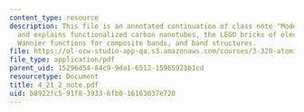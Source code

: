 ```yaml
---
content_type: resource
description: This file is an annotated continuation of class note "Model Hamiltonions"
  and explains functionalized carbon nanotubes, the LEGO bricks of electronic structure,
  Wannier functions for composite bands, and band structures.
file: https://ol-ocw-studio-app-qa.s3.amazonaws.com/courses/3-320-atomistic-computer-modeling-of-materials-sma-5107-spring-2005/b8922fc591f839336fb016163037e720_4_21_2_note.pdf
file_type: application/pdf
parent_uid: 15296d54-84c9-9da1-6512-15965923b1cd
resourcetype: Document
title: 4_21_2_note.pdf
uid: b8922fc5-91f8-3933-6fb0-16163037e720
---
```

